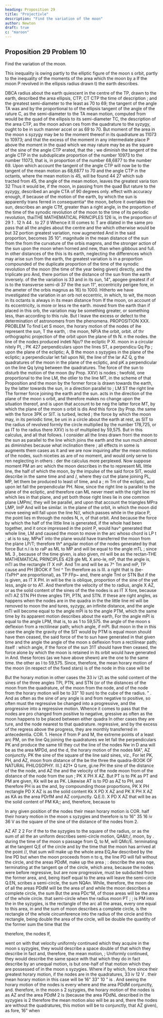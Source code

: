 ```yaml
---
heading: Proposition 29
title: "Projectivle"
description: "Find the variation of the moon"
author: Newton
draft: true
c: "maroon"
---
```




## Proposition 29 Problem 10

Find the variation of the moon.

This inequality is owing partly to the elliptic figure of the moon s orbit,
partly to the inequality of the moments of the area which the moon by a
If the moon P revolved in the ellipsis
radius drawn t\) the earth describes.

DBCA
radius
about the earth quiescent in the centre of the
TP, drawn
to the earth, described
the area
ellipsis,
CTP,
CT
CTP
the time of description ; and the greatest semi-diameter
to the least
as 70 to 69; the tangent of the angle
TA
was
and by the
proportional to
of the ellipsis
tangent of the angle of the
rature C, as the semi-diameter
to the
TA
mean motion, computed from
would be
the quad
of the ellipsis to its semi-diameter
TC,
the description of the area CTP, as the moon advan
ces from the quadrature to the syzygy, ought to be in such manner accel
or as 69 to 70.
But
moment of the area in the moon s syzygy may be to the
moment thereof in its quadrature as 11073 to 10973; and that the excess
of the moment in any intermediate place P above the moment in the quad
which we may
rature may be as the square of the sine of the angle CTP
erated, that the
;
we diminish the tangent of the angle CTP
in the subduplicate proportion of the number 10973 to the number 11073,
that is, in proportion of the number 68,6877 to the number 69.
Upon
which account the tangent of the angle CTP will now be to the tangent
of the mean motion as 68,6877 to 70 and the angle CTP in the octants,
where the mean motion is 45, will be found 44 27
which sub
tracted from 45, the angle of the mean motion, leaves the greatest varia
tion 32
Thus it would be, if the moon, in passing from the quad
But
rature to the syzygy, described an angle CTA of 90 degrees only.
effect
with accuracy enough,
if
because of the motion of the earth, by which the sun is apparently trans
ferred in consequentia^ the moon, before it overtakes the sun, describes an
angle CTtf, greater than a right angle, in the proportion of the time of the
synodic revolution of the moon to the time of its periodic revolution, thaiTHE MATHEMATICAL PRINCIPLES
126
is,
in the proportion of
29
1
.
12 h 44
.
to
27
(l
Whence
it
III
comes
tc
T
are dilated in the same pro
pass that all the angles about the centre
and
the
which
otherwise would be but 32
portion
greatest variation, 
now augmented
And in the said proportion, becomes 35 10&quot;.
magnitude in the mean distance of the sun
from the
from the curvature of
the orbis magnns, and the stronger action of the sun upon the moon when
horned and new, than when gibbous and full. In other distances of the
this
is
its
earth, neglecting the differences
which may
arise
sun from the earth, the greatest variation is in a proportion compounded
of the duplicate proportion of the time of the synodic revolution of the
moon (the time of the year being given) directly, and the triplicate pro
And, there
portion of the distance of the sun from the earth inversely.
of
the
the
variation
is
33
and in its
sun,
14&quot;,
apogee
greatest
if
of
is to the transverse semi-di
37
the
the
sun
11&quot;,
eccentricity
perigee
fore, in the
ameter of the orbis
magnus
as
16}
to 1000.
Hitherto we have investigated the variation in an orb not eccentric, in
which, to wit, the moon in its octants is always in its mean distance from
If the moon, on account of its eccentricity, is more or less re
the earth.
moved from the earth than if placed in this orb, the variation may be
something greater, or something
less,
than according to this rule.
But
I
leave the excess or defect to the determination of astronomers from the
phenomena.
PROPOSITION XXX. PROBLEM
To find
Let S
moon,
the horary motion of the nodes of ihe
represent the sun,
T
the earth,
:
the moon, NP/A the
orbit,
orbit.
of thr
orthographic projection of the orbit upon the plane of th
N. n the nodes.
the line of the nodes produced indeti
Njo/? the
ecliptic
P
XI.
moon in a circular
nitely
PI,
;
PK
427
perpendiculars upon the lines ST,
a perpendicu
Qq Pp
;
upon the plane of the ecliptic; A, B the moon s syzygies in the plane
of the ecliptic;
a perpendicular let fall upon Nil, the line of the
lar
AZ
Q, g the quadratures of the moon in the plane of the ecliptic, and
pK a perpendicular on the line Qq lying between the quadratures. The
force of the sun to disturb the motion of the moon (by Prop. XXV) is
nodes
;
twofold, one proportional to the line
LM,
the otlier to the line
MT,
in the
scheme of that Proposition and the moon by the former force is drawn
towards the earth, by the latter towards the sun, in a direction parallel to
;
LM
ST
the right line
The former force
joining the earth and the sun.
acts in the direction of the plane of the moon s orbit, and therefore makes
no change upon the situation thereof, and is upon that account to be neg
the latter force MT, by which the plane of the moon s orbit is dis
And this force (by Prop.
the same with the force 3PK or SIT.
is
turbed,
lected
;
the force by which the moon may, in its periodic time, be uni
in a circle about the earth at rest, as SIT to the radius of
revolved
formly
the circle multiplied by the number 178,725, or as IT to the radius there
XXV)
is to
of multiplied by 59,575.
But in this calculus, and all that follows. I
consider all the lines drawn frorri the moon to the sun as parallel to the
line
which joins the earth and the sun
much
almost as
diminishes
because what inclination there
;
all effects in
some
is
augments them
cases as it
and we are now inquiring after the mean motions of the nodes,
such
niceties as are of no moment, and would only serve to ren
neglecting
in others
:
der the calculus more perplexed.
Now
suppose
moment
PM
an arc which the moon describes in the
to represent
ML
little line, the half of which the moon,
by the impulse of the said force SIT, would describe in the same time and
and /, where they cut the plane
joining PL, MP, let them be produced to
least
of time,
and
a
;
m
Tm
of the ecliptic, and upon
let fall the perpendicular PH.
Now, since
the right line
is
parallel to the plane of the ecliptic, and therefore can
ML
never meet with the right line ml which lies in that plane, and yet both
those right lines lie in one common plane LMPm/, they will be parallel,
and upon that account the triangles
MPra
LMP, ImP
And
will be similar.
in the plane of the orbit, in which the moon did move
seeing
will fall upon the line N//, which passes
while in the place P, the point
lies
m
through the nodes N, n, of that orbit. And because the force by which the
half of the little line
is generated, if the whole had been together, and
it once impressed in the
point P, would hav^ generated that whole line,
LM
and caused the moon
to
move
in the arc
whoso chord
is
LP
t
;
at is to say,
MPwT
into the plane
would have transferred the moon from the plane
LP/T; therefore th* angular motion of the nodes generated by that force
But n.l is to raP as ML to MP and
will be equal to the angle mTL
;
since
ML 3
,
because of the time given,
is also
given,
ml
will be as the rectan-THE MATHEMATICAL PRINCIPLES
428
gle
ML X
ano-le,
mP,
that
the angle
is,
mTl
as the rectangle
IT X mP. And
Tm and
will be as 7^
Tm and mP, TP
cause
and
PH
[BOOK
if
Tml
^
Tm
therefore as
is
III.
a right
that
is (be-
ITxPH*
are proportional), as
TP
FFp~ and, there
angle Tml or STN
But if the
is given, as IT X PH.
in
will
be
the
is oblique,
proportion of the sine of the
yet less,
angle
or
to
AT.
And
therefore the velocity of
the
to
radius,
angle
X AZ, or as the solid content of the sines of the
the nodes is as IT X
fore,
because
mTl
AZ
STN
PH
three angles TPI, PTN, and STN.
If these are right angles, as happens
when the nodes are in the quadra
in
the
the
little line ml will be removed to
moon
the
and
tures,
syzygy,
an infinite distance, and the angle mTl will become equal to the angle
mPl is to the angle PTM, which the
same time by its apparent motion describes about the earth,
For the angle mPl is equal to the angle LPM, that is, to
as 1 to 59,575.
the angle of the moon s deflexion from a rectilinear path; which angle, if
mPl. But
moon in the
in this case the angle
the gravity of the
SIT would by
PTM is equal
moon should have then
ceased, the said force of the
to
sun
have generated in that given time and the angle
the angle of the moon s deflexion from a rectilinear path;
itself
:
which angle, if the force of the sun 31T should have then ceased, the force
alone by which the moon is retained in its orbit would have generated in
And. these forces (as we have above shewn) are the one to
the same time.
the other as I to 59,575.
Since, therefore, the mean horary motion of the
moon
(in respect of the fixed stars) is
of the node in this case will be

But
the horary motion
in other cases the
33 iv \2\ as the solid content of the sines
of the three angles TPI, PTN, and STN (or of the distances of the moon
from the quadrature, of the moon from the node, and of the node from the
horary motion will be to
33&quot;
10
sun) to the cube of the radius.
&quot;
.
And
as often as the sine of any angle is
and from negative to positive, so often
must the regressive be changed into a progressive, and the progressive into
a regressive motion. Whence it comes to pass that the nodes are pro
changed from positive
to negative,
gressive as often as the moon happens to be placed between either quadra
In other cases they are
ture, and the node nearest to that quadrature.
regressive, and by the excess of the regress above the progress, they are
monthly transferred in antecedentia.
COR. 1. Hence if from P and M, the extreme points of a least arc PM,
on the line Qq joining the quadratures we let fall the perpendiculars PK
and produce the same till they cut the line of the nodes Nw in D ana
will be as the area MPDd, and the
d, the horary motion of the nodes
MA&quot;,
AZ conjunctly.
PK the sine of the
square of the line
said sines, viz.,
For
let
PK, PH, and AZ,
moon from
distance of the
be the three
the quadra-BOOK
OF NATURAL PHILOSOPHY.
III.]
421*
Q
ture,
gi.ne
PH
the sine of the distance of the
the node, and AZ the
and the velocity of the node
moon from
of the distance of the node from the sun
;
PK X PH X AZ. But PT is to PK as
PT and PM are given, Kk will be as
PK. Likewise AT is to PD as AZ to PH, and therefore PH is as the
and, by compounding those proportions, PK X PH
rectangle PD X AZ
is as the solid content Kk X PD X AZ and PK X PH X AZ as KA
as the area PDrfM and AZ conjunctly. Q.E.I).
X PD X AZ that
will be as the solid content of
PM
KA;; and, therefore, because
to

In any given position of the nodes their mean horary motion is
COR.
half their horary motion in the moon s syzygies and therefore is to 16&quot;
35 16 iv 36 V as the square of the sine of the distance of the nodes from
2.

AZ
AT
2
2
For if the
to
the syzygies to the square of the radius, or as
the
sum of all
the
an
uniform
describes
semi-circle
motion,
QA&amp;lt;/,
moon, by
.
during the time of the moon
s passage from Q, to M, will
QMc/E. terminating at the tangent Q,E of the circle
and by the time that the moon has arrived at the point //, that sum will
make up the whole area EQ,Aw described by the line PD but when the
moon proceeds from n to q, the line PD will fall without the circle, and
the areas PDdM,
make up the area
;
:
describe the area nqe, terminating at the tangent qe of the circle, which
area, because the nodes were before regressive, but are now progressive,
must be subducted from the former area, and, being itself equal to the area
will leave the semi-circle
Q.EN,
scribes a semi-circle, the
sum
NQAn.
While, therefore, the moon de
of all the areas
PDdM
will be the area of
and while the moon describes a complete circle, the sum
But the area PDc^M,
of those areas will be the area of the whole circle.
that semi-circle
when
the
radius
moon
PT
;
;
is
PM
into the
in the syzygies, is the rectangle of the arc
all the areas, every one equal to this area, in
and the sum of
moon describes a complete circle, is the rectangle of the
whole circumference into the radius of the circle and this rectangle, being
double the area of the circle, will be double the quantity of the former sum
the time that the

therefore, the nodes
If,

went on with that velocity uniformly continued
which they acquire in the moon s syzygies, they would describe a space
double of that which they describe in fact and, therefore, the mean motion,
;
Uniformly continued, they would describe the same space with
that which they do in fact describe by an unequal motion, is but one-half
of that motion which they are possessed of in the moon s syzygies. Where
if
by which,
fore since their greatest horary motion, if the nodes are in the quadratures,
33 iv 12 V . their mean horary motion in this case will be 16&quot;
33&quot;
10
&quot;
is
.
And seeing the horary motion of the nodes is every where
and the area PDdM conjunctly, and. therefore, in the moon s
2
syzygies, the horary motion of the nodes is as AZ and the area PDdM
2
is (because the area PDdNL described in the
syzygies is
2
therefore the mean motion also will be as
and, there
the nodes are without the quadratures, this motion will be to
conjunctly, that
AZ
given), as
fore,
16&quot;
when
